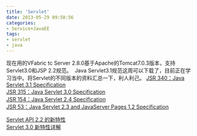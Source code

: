 ```yaml
---
title: 'Servlet'
date: 2013-05-29 09:58:56
categories: 
- Service+JavaEE
tags: 
- servlet
- java
---
```

现在用的VFabric tc Server 2.8.0基于Apache的Tomcat7.0.3版本，支持Servlet3.0和JSP 2.2规范。 
Java Servlet3.1规范这周可以下载了，目前正在学习当中。将Servlet的不同版本的资料汇总一下，利人利己。
[JSR 340：Java Servlet 3.1 Specification](http://jcp.org/en/jsr/detail?id=340)  
[JSR 315：Java Servlet 3.0 Specification](http://jcp.org/en/jsr/detail?id=315)  
[JSR 154：Java Servlet 2.4 Specification](http://jcp.org/en/jsr/detail?id=154)  
[JSR 53：Java Servlet 2.3 and JavaServer Pages 1.2 Specification](http://jcp.org/en/jsr/detail?id=53)  

[Servlet API 2.2 的新特性](http://www.ibm.com/developerworks/cn/java/servlet_new/)  
[Servlet 3.0 新特性详解](http://www.ibm.com/developerworks/cn/java/j-lo-servlet30/)  